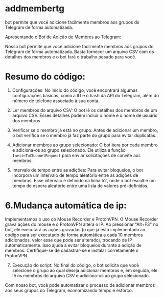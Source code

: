 # addmembertg
 bot permite que você adicione facilmente membros aos grupos do Telegram de forma automatizada. 

Apresentando o Bot de Adição de Membros ao Telegram:

Nosso bot permite que você adicione facilmente membros aos grupos do Telegram de forma automatizada. Basta fornecer um arquivo CSV com os detalhes dos membros e o bot fará o trabalho pesado para você.

# Resumo do código:

1. Configurações: No início do código, você encontrará algumas configurações básicas, como a ID e o hash da API do Telegram, além do número de telefone associado à sua conta.

2. Ler membros do arquivo CSV: O bot lê os detalhes dos membros de um arquivo CSV. Esses detalhes podem incluir o nome e o nome de usuário dos membros.

3. Verificar se o membro já está no grupo: Antes de adicionar um membro, o bot verifica se o membro já faz parte do grupo para evitar duplicatas.

4. Adicionar membros ao grupo selecionado: O bot itera por cada membro e adiciona-os ao grupo selecionado. Ele utiliza a função `InviteToChannelRequest` para enviar solicitações de convite aos membros.

5. Intervalo de tempo entre as adições: Para evitar bloqueios, o bot incorpora um intervalo de tempo aleatório entre as adições de membros. Esse intervalo é definido na linha 52, onde o bot escolhe um tempo de espera aleatório entre uma lista de valores pré-definidos.

# 6.Mudança automática de ip:

Implementamos o uso do Mouse Recorder e ProtonVPN. O Mouse Recorder grava ações do mouse e o ProtonVPN altera o IP. Ao pressionar "Alt+F3" no bot, ele executará as ações gravadas (o que já está implementado ao codigo para ser executado de forma automática a cada 10 membros adicionados, valor esse que pode ser alterado), trocando de IP automaticamente. Isso ajuda a evitar bloqueios durante a adição de membros. Certifique-se de cadastrar-se e instalar corretamente o ProtonVPN.

7. Execução do script: No final do código, o bot solicita que você selecione o grupo ao qual deseja adicionar membros e, em seguida, ele lê os membros do arquivo CSV e adiciona-os ao grupo selecionado.

Com nosso bot, você pode automatizar o processo de adicionar membros aos seus grupos do Telegram, economizando tempo e esforço.
